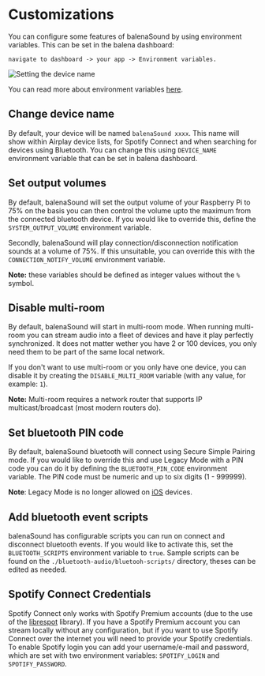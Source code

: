 # Customizations

You can configure some features of balenaSound by using environment variables. This can be set in the balena dashboard: 
```
navigate to dashboard -> your app -> Environment variables. 
```

![Setting the device name](https://raw.githubusercontent.com/balenalabs/balena-sound/master/images/device-name-config.png)

You can read more about environment variables [here](https://www.balena.io/docs/learn/manage/serv-vars/#fleet-environment-and-service-variables).

## Change device name

By default, your device will be named `balenaSound xxxx`. This name will show within Airplay device lists, for Spotify Connect and when searching for devices using Bluetooth.
You can change this using `DEVICE_NAME` environment variable that can be set in balena dashboard.

## Set output volumes

By default, balenaSound will set the output volume of your Raspberry Pi to 75% on the basis you can then control the volume upto the maximum from the connected bluetooth device. If you would like to override this, define the `SYSTEM_OUTPUT_VOLUME` environment variable.

Secondly, balenaSound will play connection/disconnection notification sounds at a volume of 75%. If this unsuitable, you can override this with the `CONNECTION_NOTIFY_VOLUME` environment variable.

**Note:** these variables should be defined as integer values without the `%` symbol.

## Disable multi-room

By default, balenaSound will start in multi-room mode. When running multi-room you can stream audio into a fleet of devices and have it play perfectly synchronized. It does not matter wether you have 2 or 100 devices, you only need them to be part of the same local network.

If you don't want to use multi-room or you only have one device, you can disable it by creating the `DISABLE_MULTI_ROOM` variable (with any value, for example: `1`).

**Note:** Multi-room requires a network router that supports IP multicast/broadcast (most modern routers do).

## Set bluetooth PIN code

By default, balenaSound bluetooth will connect using Secure Simple Pairing mode. If you would like to override this and use Legacy Mode with a PIN code you can do it by defining the `BLUETOOTH_PIN_CODE` environment variable. The PIN code must be numeric and up to six digits (1 - 999999).

**Note**: Legacy Mode is no longer allowed on [iOS](https://developer.apple.com/accessories/Accessory-Design-Guidelines.pdf) devices.

## Add bluetooth event scripts

balenaSound has configurable scripts you can run on connect and disconnect bluetooth events. If you would like to activate this, set the  `BLUETOOTH_SCRIPTS` environment variable to `true`.
Sample scripts can be found on the `./bluetooth-audio/bluetooh-scripts/` directory, theses can be edited as needed.

## Spotify Connect Credentials

Spotify Connect only works with Spotify Premium accounts (due to the use of the [librespot](https://github.com/librespot-org/librespot) library).
If you have a Spotify Premium account you can stream locally without any configuration, but if you want to use Spotify Connect over the internet you will need to provide your Spotify credentials.
To enable Spotify login you can add your username/e-mail and password, which are set with two environment variables: `SPOTIFY_LOGIN` and `SPOTIFY_PASSWORD`.
